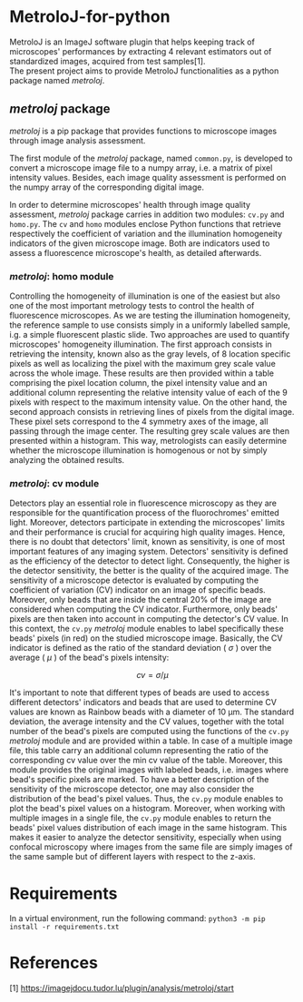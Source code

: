 # MetroloJ-for-python
MetroloJ is an ImageJ software plugin that helps keeping track of microscopes' performances by extracting 4 relevant estimators out of standardized images, acquired from test samples[1]. \
The present project aims to provide MetroloJ functionalities as a python package named *metroloj*.

## *metroloj* package
*metroloj* is a pip package that provides functions to microscope images through image analysis assessment.

The first module of the *metroloj* package, named `common.py`, is developed to convert a microscope image file to a numpy array, i.e. a matrix of pixel intensity values. Besides, each image quality assessment is performed on the numpy array of the corresponding digital image.

In order to determine microscopes' health through image quality assessment, *metroloj* package carries in addition two modules: `cv.py` and `homo.py`. The `cv` and `homo` modules enclose Python functions that retrieve respectively the coefficient of variation and the illumination homogeneity indicators of the given microscope image. Both are indicators used to assess a fluorescence microscope's health, as detailed afterwards.

### *metroloj*: homo module
Controlling the homogeneity of illumination is one of the easiest but also one of the most important metrology tests to control the health of fluorescence microscopes. As we are testing the illumination homogeneity, the reference sample to use consists simply in a uniformly labelled sample, i.g. a simple fluorescent plastic slide. Two approaches are used to quantify microscopes' homogeneity illumination. The first approach consists in retrieving the intensity, known also as the gray levels, of 8 location specific pixels as well as localizing the pixel with the maximum grey scale value across the whole image. These results are then provided within a table comprising the pixel location column, the pixel intensity value and an additional column representing the relative intensity value of each of the 9 pixels with respect to the maximum intensity value. On the other hand, the second approach consists in retrieving lines of pixels from the digital image. These pixel sets correspond to the 4 symmetry axes of the image, all passing through the image center. The resulting grey scale values are then presented within a histogram.
This way, metrologists can easily determine whether the microscope illumination is homogenous or not by simply analyzing the obtained results.

### *metroloj*: cv module
Detectors play an essential role in fluorescence microscopy as they are responsible for the quantification process of the fluorochromes' emitted light. Moreover, detectors participate in extending the microscopes' limits and their performance is crucial for acquiring high quality images. Hence, there is no doubt that detectors' limit, known as sensitivity, is one of most important features of any imaging system. Detectors' sensitivity is defined as the efficiency of the detector to detect light. Consequently, the higher is the detector sensitivity, the better is the quality of the acquired image.
The sensitivity of a microscope detector is evaluated by computing the coefficient of variation (CV) indicator on an image of specific beads. 
Moreover, only beads that are inside the central 20% of the image are considered when computing the CV indicator. Furthermore, only beads' pixels are then taken into account in computing the detector's CV value. In this context, the `cv.py` *metroloj* module enables to label specifically these beads' pixels (in red) on the studied microscope image.
Basically, the CV indicator is defined as the ratio of the standard deviation ( ${\sigma}$ ) over the average ( ${\mu}$ ) of the bead's pixels intensity:

$$
cv = \sigma/\mu
$$

It's important to note that different types of beads are used to access different detectors' indicators and beads that are used to determine CV values are known as Rainbow beads with a diameter of 10 µm. The standard deviation, the  average intensity and the CV values, together with the total number of the bead's pixels are computed using the functions of the `cv.py` *metroloj* module and are provided within a table. In case of a multiple image file, this table carry an additional column representing the ratio of the corresponding cv value over the min cv value of the table. Moreover, this module provides the original images with labeled beads, i.e. images where bead's specific pixels are marked.
To have a better description of the sensitivity of the microscope detector, one may also consider the distribution of the bead's pixel values. Thus, the `cv.py` module enables to plot the bead's pixel values on a histogram. Moreover, when working with multiple images in a single file, the `cv.py` module enables to return the beads' pixel values distribution of each image in the same histogram. This makes it easier to analyze the detector sensitivity, especially when using confocal microscopy where images from the same file are simply images of the same sample but of different layers with respect to the z-axis.

# Requirements
In a virtual environment, run the following command:
```python3 -m pip install -r requirements.txt```

# References
[1] https://imagejdocu.tudor.lu/plugin/analysis/metroloj/start
